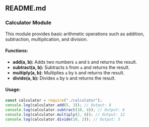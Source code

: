 ## README.md

### Calculator Module

This module provides basic arithmetic operations such as addition, subtraction, multiplication, and division.

#### Functions:

- **add(a, b):** Adds two numbers `a` and `b` and returns the result.
- **subtract(a, b):** Subtracts `b` from `a` and returns the result.
- **multiply(a, b):** Multiplies `a` by `b` and returns the result.
- **divide(a, b):** Divides `a` by `b` and returns the result.

#### Usage:

```javascript
const calculator = require("./calculator");
console.log(calculator.add(5, 3)); // Output: 8
console.log(calculator.subtract(10, 4)); // Output: 6
console.log(calculator.multiply(2, 6)); // Output: 12
console.log(calculator.divide(10, 2)); // Output: 5
```
